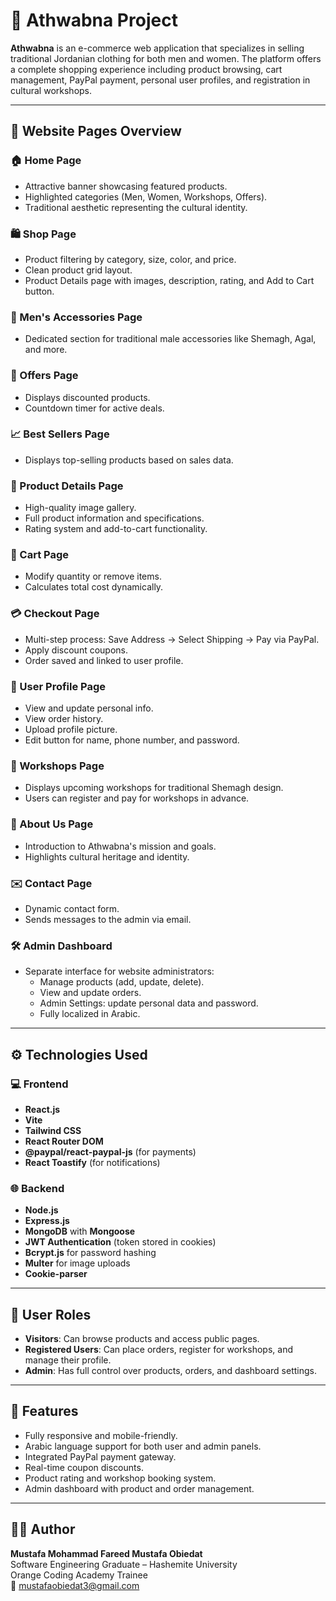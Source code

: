 # 🧵 Athwabna Project

**Athwabna** is an e-commerce web application that specializes in selling traditional Jordanian clothing for both men and women. The platform offers a complete shopping experience including product browsing, cart management, PayPal payment, personal user profiles, and registration in cultural workshops.


---

## 📄 Website Pages Overview

### 🏠 Home Page
- Attractive banner showcasing featured products.
- Highlighted categories (Men, Women, Workshops, Offers).
- Traditional aesthetic representing the cultural identity.

### 🛍️ Shop Page
- Product filtering by category, size, color, and price.
- Clean product grid layout.
- Product Details page with images, description, rating, and Add to Cart button.

### 👑 Men's Accessories Page
- Dedicated section for traditional male accessories like Shemagh, Agal, and more.

### 🎯 Offers Page
- Displays discounted products.
- Countdown timer for active deals.

### 📈 Best Sellers Page
- Displays top-selling products based on sales data.

### 📄 Product Details Page
- High-quality image gallery.
- Full product information and specifications.
- Rating system and add-to-cart functionality.

### 🛒 Cart Page
- Modify quantity or remove items.
- Calculates total cost dynamically.

### 💳 Checkout Page
- Multi-step process: Save Address → Select Shipping → Pay via PayPal.
- Apply discount coupons.
- Order saved and linked to user profile.

### 👤 User Profile Page
- View and update personal info.
- View order history.
- Upload profile picture.
- Edit button for name, phone number, and password.

### 🧵 Workshops Page
- Displays upcoming workshops for traditional Shemagh design.
- Users can register and pay for workshops in advance.

### 📢 About Us Page
- Introduction to Athwabna's mission and goals.
- Highlights cultural heritage and identity.

### ✉️ Contact Page
- Dynamic contact form.
- Sends messages to the admin via email.

### 🛠️ Admin Dashboard
- Separate interface for website administrators:
  - Manage products (add, update, delete).
  - View and update orders.
  - Admin Settings: update personal data and password.
  - Fully localized in Arabic.

---

## ⚙️ Technologies Used

### 💻 Frontend
- **React.js**
- **Vite**
- **Tailwind CSS**
- **React Router DOM**
- **@paypal/react-paypal-js** (for payments)
- **React Toastify** (for notifications)

### 🌐 Backend
- **Node.js**
- **Express.js**
- **MongoDB** with **Mongoose**
- **JWT Authentication** (token stored in cookies)
- **Bcrypt.js** for password hashing
- **Multer** for image uploads
- **Cookie-parser**

---

## 👥 User Roles

- **Visitors**: Can browse products and access public pages.
- **Registered Users**: Can place orders, register for workshops, and manage their profile.
- **Admin**: Has full control over products, orders, and dashboard settings.

---

## 🌟 Features

- Fully responsive and mobile-friendly.
- Arabic language support for both user and admin panels.
- Integrated PayPal payment gateway.
- Real-time coupon discounts.
- Product rating and workshop booking system.
- Admin dashboard with product and order management.

---

## 👨‍💻 Author

**Mustafa Mohammad Fareed Mustafa Obiedat**  
Software Engineering Graduate – Hashemite University  
Orange Coding Academy Trainee  
📧 [mustafaobiedat3@gmail.com](mailto:mustafaobiedat3@gmail.com) <!-- Replace with your email -->
